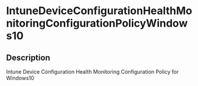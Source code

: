 
# IntuneDeviceConfigurationHealthMonitoringConfigurationPolicyWindows10

## Description

Intune Device Configuration Health Monitoring Configuration Policy for Windows10
